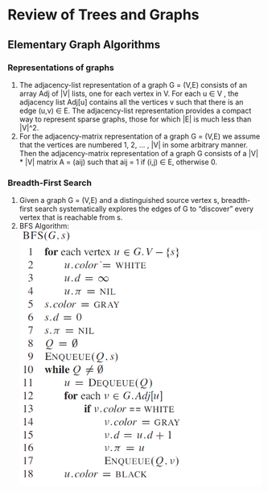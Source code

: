 # Review of Trees and Graphs

## Elementary Graph Algorithms

### Representations of graphs
1. The adjacency-list representation of a graph G = (V,E) consists of an array Adj of |V| lists, one for each vertex in V. For each u ∈ V , the adjacency list Adj[u] contains all the vertices v such that there is an edge (u,v) ∈ E. The adjacency-list representation provides a compact way to represent sparse graphs, those for which |E| is much less than |V|^2. 
2. For the adjacency-matrix representation of a graph G = (V,E) we assume that the vertices are numbered 1, 2, ... , |V| in some arbitrary manner. Then the adjacency-matrix representation of a graph G consists of a |V| * |V| matrix A = (aij) such that aij = 1 if (i,j) ∈ E, otherwise 0. 

### Breadth-First Search
1. Given a graph G = (V,E) and a distinguished source vertex s, breadth-first search systematically explores the edges of G to “discover” every vertex that is reachable from s.
2. BFS Algorithm:
![BFS Algorithm](./images/BFS.png)